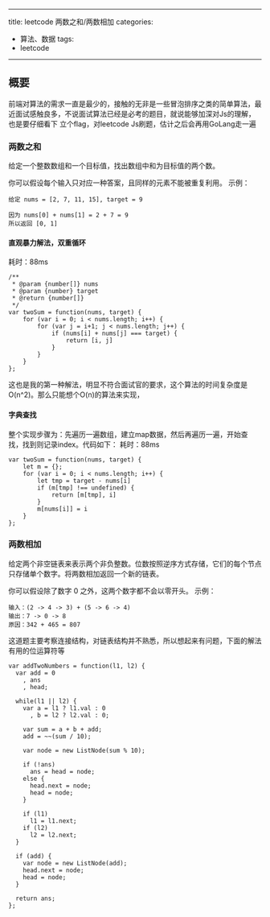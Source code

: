 
---
title: leetcode 两数之和/两数相加
categories:
- 算法、数据
tags:
- leetcode
---
## 概要
前端对算法的需求一直是最少的，接触的无非是一些冒泡排序之类的简单算法，最近面试感触良多，不说面试算法已经是必考的题目，就说能够加深对Js的理解，也是要仔细看下
立个flag，对leetcode Js刷题，估计之后会再用GoLang走一遍

### 两数之和

给定一个整数数组和一个目标值，找出数组中和为目标值的两个数。

你可以假设每个输入只对应一种答案，且同样的元素不能被重复利用。
示例：
```
给定 nums = [2, 7, 11, 15], target = 9

因为 nums[0] + nums[1] = 2 + 7 = 9
所以返回 [0, 1]
```
#### 直观暴力解法，双重循环
耗时：88ms
```
/**
 * @param {number[]} nums
 * @param {number} target
 * @return {number[]}
 */
var twoSum = function(nums, target) {
    for (var i = 0; i < nums.length; i++) {
        for (var j = i+1; j < nums.length; j++) {
            if (nums[i] + nums[j] === target) {
                return [i, j]    
            }
        }
    }
};
```
这也是我的第一种解法，明显不符合面试官的要求，这个算法的时间复杂度是O(n^2)。那么只能想个O(n)的算法来实现，

#### 字典查找
整个实现步骤为：先遍历一遍数组，建立map数据，然后再遍历一遍，开始查找，找到则记录index。代码如下：
耗时：88ms
```
var twoSum = function(nums, target) {
    let m = {};
    for (var i = 0; i < nums.length; i++) {
        let tmp = target - nums[i]
        if (m[tmp] !== undefined) {
            return [m[tmp], i]
        }
        m[nums[i]] = i
    }
};
```


### 两数相加

给定两个非空链表来表示两个非负整数。位数按照逆序方式存储，它们的每个节点只存储单个数字。将两数相加返回一个新的链表。

你可以假设除了数字 0 之外，这两个数字都不会以零开头。
示例：

```
输入：(2 -> 4 -> 3) + (5 -> 6 -> 4)
输出：7 -> 0 -> 8
原因：342 + 465 = 807
```

这道题主要考察连接结构，对链表结构并不熟悉，所以想起来有问题，下面的解法有用的位运算符等
```
var addTwoNumbers = function(l1, l2) {
  var add = 0
    , ans
    , head;

  while(l1 || l2) {
    var a = l1 ? l1.val : 0
      , b = l2 ? l2.val : 0;

    var sum = a + b + add;
    add = ~~(sum / 10);

    var node = new ListNode(sum % 10);

    if (!ans)
      ans = head = node;
    else {
      head.next = node;
      head = node;
    }

    if (l1)
      l1 = l1.next;
    if (l2)
      l2 = l2.next;
  }

  if (add) {
    var node = new ListNode(add);
    head.next = node;
    head = node;
  }

  return ans;
};
```
